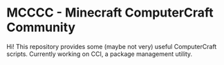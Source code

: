MCCCC - Minecraft ComputerCraft Community
=========================================
Hi! This repository provides some (maybe not very) useful ComputerCraft scripts.
Currently working on CCI, a package management utility.
